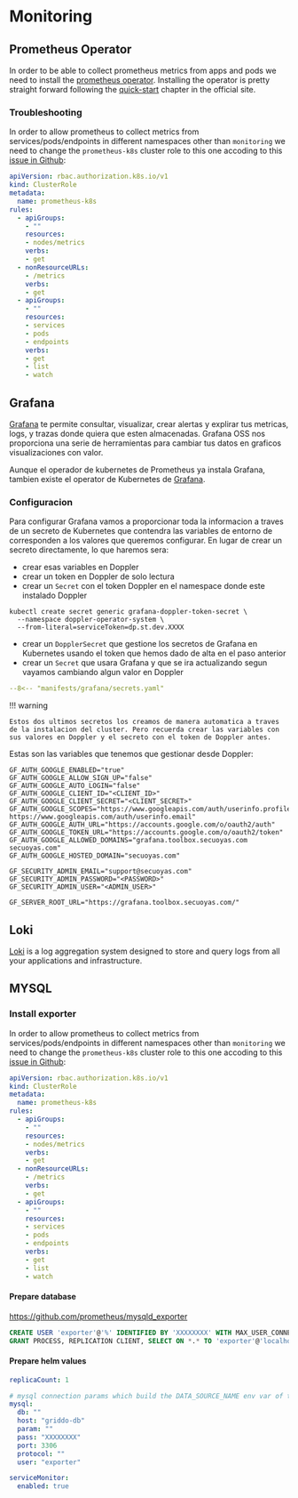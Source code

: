# Monitoring

## Prometheus Operator

In order to be able to collect prometheus metrics from apps and pods we need to install the [prometheus operator](https://prometheus-operator.dev/). Installing the operator is pretty straight forward following the [quick-start](https://prometheus-operator.dev/docs/prologue/quick-start/) chapter in the official site.

### Troubleshooting

In order to allow prometheus to collect metrics from services/pods/endpoints in different namespaces
other than `monitoring` we need to change the `prometheus-k8s` cluster role to this one accoding to
this [issue in Github](https://github.com/prometheus-operator/kube-prometheus/issues/483):

```yaml
apiVersion: rbac.authorization.k8s.io/v1
kind: ClusterRole
metadata:
  name: prometheus-k8s
rules:
  - apiGroups:
    - ""
    resources:
    - nodes/metrics
    verbs:
    - get
  - nonResourceURLs:
    - /metrics
    verbs:
    - get
  - apiGroups:
    - ""
    resources:
    - services
    - pods
    - endpoints
    verbs:
    - get
    - list
    - watch
```

## Grafana

[Grafana](https://grafana.com/docs/grafana/latest/) te permite consultar, visualizar, crear alertas y explirar tus metricas, logs, y trazas donde quiera que esten almacenadas. Grafana OSS nos proporciona una serie de herramientas para cambiar tus datos en graficos visualizaciones con valor.

Aunque el operador de kubernetes de Prometheus ya instala Grafana, tambien existe el operator de Kubernetes de [Grafana](https://grafana-operator.github.io/grafana-operator/docs/installation/helm/).

### Configuracion

Para configurar Grafana vamos a proporcionar toda la informacion a traves de un secreto de Kubernetes que contendra las variables de entorno de corresponden a los valores que queremos configurar. En lugar de crear un secreto directamente, lo que haremos sera:

- crear esas variables en Doppler
- crear un token en Doppler de solo lectura
- crear un `Secret` con el token Doppler en el namespace donde este instalado Doppler

```
kubectl create secret generic grafana-doppler-token-secret \
  --namespace doppler-operator-system \
  --from-literal=serviceToken=dp.st.dev.XXXX
```

- crear un `DopplerSecret` que gestione los secretos de Grafana en Kubernetes usando el token que hemos dado de alta en el paso anterior
- crear un `Secret` que usara Grafana y que se ira actualizando segun vayamos cambiando algun valor en Doppler

```yaml
--8<-- "manifests/grafana/secrets.yaml"
```

!!! warning

    Estos dos ultimos secretos los creamos de manera automatica a traves de la instalacion del cluster. Pero recuerda crear las variables con sus valores en Doppler y el secreto con el token de Doppler antes.

Estas son las variables que tenemos que gestionar desde Doppler:

```env
GF_AUTH_GOOGLE_ENABLED="true"
GF_AUTH_GOOGLE_ALLOW_SIGN_UP="false"
GF_AUTH_GOOGLE_AUTO_LOGIN="false"
GF_AUTH_GOOGLE_CLIENT_ID="<CLIENT_ID>"
GF_AUTH_GOOGLE_CLIENT_SECRET="<CLIENT_SECRET>"
GF_AUTH_GOOGLE_SCOPES="https://www.googleapis.com/auth/userinfo.profile https://www.googleapis.com/auth/userinfo.email"
GF_AUTH_GOOGLE_AUTH_URL="https://accounts.google.com/o/oauth2/auth"
GF_AUTH_GOOGLE_TOKEN_URL="https://accounts.google.com/o/oauth2/token"
GF_AUTH_GOOGLE_ALLOWED_DOMAINS="grafana.toolbox.secuoyas.com secuoyas.com"
GF_AUTH_GOOGLE_HOSTED_DOMAIN="secuoyas.com"

GF_SECURITY_ADMIN_EMAIL="support@secuoyas.com"
GF_SECURITY_ADMIN_PASSWORD="<PASSWORD>"
GF_SECURITY_ADMIN_USER="<ADMIN_USER>"

GF_SERVER_ROOT_URL="https://grafana.toolbox.secuoyas.com/"
```

## Loki

[Loki](https://grafana.com/oss/loki/) is a log aggregation system designed to store and query logs from all your applications and infrastructure.

## MYSQL

### Install exporter

In order to allow prometheus to collect metrics from services/pods/endpoints in different namespaces
other than `monitoring` we need to change the `prometheus-k8s` cluster role to this one accoding to
this [issue in Github](https://github.com/prometheus-operator/kube-prometheus/issues/483):

```yaml
apiVersion: rbac.authorization.k8s.io/v1
kind: ClusterRole
metadata:
  name: prometheus-k8s
rules:
  - apiGroups:
    - ""
    resources:
    - nodes/metrics
    verbs:
    - get
  - nonResourceURLs:
    - /metrics
    verbs:
    - get
  - apiGroups:
    - ""
    resources:
    - services
    - pods
    - endpoints
    verbs:
    - get
    - list
    - watch
```

#### Prepare database

https://github.com/prometheus/mysqld_exporter

```sql
CREATE USER 'exporter'@'%' IDENTIFIED BY 'XXXXXXXX' WITH MAX_USER_CONNECTIONS 3;
GRANT PROCESS, REPLICATION CLIENT, SELECT ON *.* TO 'exporter'@'localhost';
```

#### Prepare helm values

```yaml
replicaCount: 1

# mysql connection params which build the DATA_SOURCE_NAME env var of the docker container
mysql:
  db: ""
  host: "griddo-db"
  param: ""
  pass: "XXXXXXXX"
  port: 3306
  protocol: ""
  user: "exporter"

serviceMonitor:
  enabled: true
```